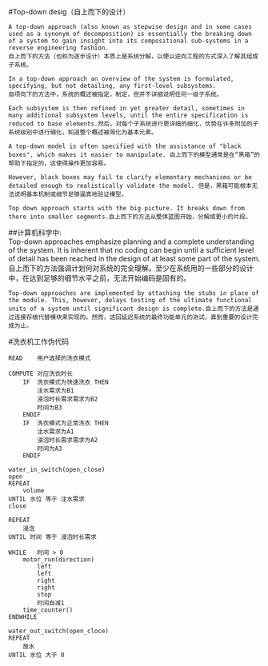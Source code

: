 #Top-down desig（自上而下的设计）

	A top-down approach (also known as stepwise design and in some cases used as a synonym of decomposition) is essentially the breaking down of a system to gain insight into its compositional sub-systems in a reverse engineering fashion.
	自上而下的方法（也称为逐步设计）本质上是系统分解，以便以逆向工程的方式深入了解其组成子系统。

    In a top-down approach an overview of the system is formulated, specifying, but not detailing, any first-level subsystems.
    自项向下的方法中，系统的概述被指定，制定，但并不详细说明任何一级子系统。

    Each subsystem is then refined in yet greater detail, sometimes in many additional subsystem levels, until the entire specification is reduced to base elements.然后，对每个子系统进行更详细的细化，优势在许多附加的子系统级别中进行细化，知道整个概述被简化为基本元素。
   
    A top-down model is often specified with the assistance of "black boxes", which makes it easier to manipulate. 自上而下的模型通常是在“黑箱”的帮助下指定的，这使得操作更加容易。
	
	However, black boxes may fail to clarify elementary mechanisms or be detailed enough to realistically validate the model. 但是，黑箱可能根本无法说明基本机制或细节足够逼真地验证模型。

	Top down approach starts with the big picture. It breaks down from there into smaller segments.自上而下的方法从整体蓝图开始，分解成更小的片段。

##计算机科学中:  
	Top-down approaches emphasize planning and a complete understanding of the system. It is inherent that no coding can begin until a sufficient level of detail has been reached in the design of at least some part of the system. 自上而下的方法强调计划何对系统的完全理解。至少在系统用的一些部分的设计中，在达到足够的细节水平之前，无法开始编码是固有的。
	
	Top-down approaches are implemented by attaching the stubs in place of the module. This, however, delays testing of the ultimate functional units of a system until significant design is complete.自上而下的方法是通过连接存根代替模块来实现的。然而，这回延迟系统的最终功能单元的测试，直到重要的设计完成为止。

#洗衣机工作伪代码

```
READ	用户选择的洗衣模式

COMPUTE 对应洗衣时长
	IF  洗衣模式为快速洗衣 THEN
		注水需求为B1
		浸泡时长需求需求为B2
		时间为B3
	ENDIF
	IF  洗衣模式为正常洗衣 THEN
		注水需求为A1
		浸泡时长需求需求为A2
		时间为A3
	ENDIF

water_in_switch(open_close)
open
REPEAT
	volume	
UNTIL 水位 等于 注水需求
close

REPEAT
	浸泡
UNTIL 时间 等于 浸泡时长需求

WHILE	时间 > 0
	motor_run(direction) 
		left
		left
		right
		right
		stop
		时间自减1
	time_counter()
ENDWHILE	

water_out_switch(open_cloce)
REPEAT 
	放水
UNTIL 水位 大于 0

```